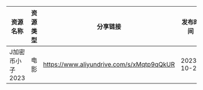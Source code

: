 | 资源名称       | 资源类型 | 分享链接                                      | 发布时间       |
| ---------- | ---- | ----------------------------------------- | ---------- |
| J加密币小子2023 | 电影   | https://www.aliyundrive.com/s/xMqtp9qQkUR | 2023-10-20 |
